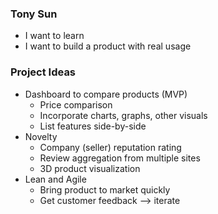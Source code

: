 ### Tony Sun
* I want to learn
* I want to build a product with real usage

### Project Ideas
* Dashboard to compare products (MVP)
  * Price comparison
  * Incorporate charts, graphs, other visuals
  * List features side-by-side
* Novelty
  * Company (seller) reputation rating
  * Review aggregation from multiple sites
  * 3D product visualization
* Lean and Agile
  * Bring product to market quickly
  * Get customer feedback --> iterate  

